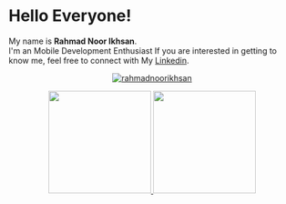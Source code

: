# Hello Everyone! 

My name is **Rahmad Noor Ikhsan**.\
I'm an Mobile Development Enthusiast
If you are interested in getting to know me, feel free to connect with My [Linkedin](https://www.linkedin.com/in/rahmad-noor-ikhsan-b40747221/).


<p align="center"> <a href="https://github.com/ryo-ma/github-profile-trophy"><img src="https://github-profile-trophy.vercel.app/?username=rahmadnoorikhsan&theme=algolia" alt="rahmadnoorikhsan" /></a> </p>

<p align="center">
<a href="https://github.com/rahmadnoorikhsan">
  <img height="180em" src="https://github-readme-stats-eight-theta.vercel.app/api?username=rahmadnoorikhsan&show_icons=true&theme=algolia&include_all_commits=true&count_private=false"/>
  <img height="180em" src="https://github-readme-stats-eight-theta.vercel.app/api/top-langs/?username=rahmadnoorikhsan&layout=compact&langs_count=8&theme=algolia"/>
</a>
</p>
